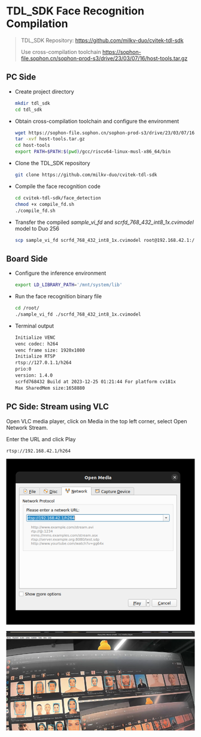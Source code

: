
# TDL_SDK Face Recognition Compilation

> TDL_SDK Repository: https://github.com/milkv-duo/cvitek-tdl-sdk
>
> Use cross-compilation toolchain https://sophon-file.sophon.cn/sophon-prod-s3/drive/23/03/07/16/host-tools.tar.gz



## PC Side

- Create project directory

  ```bash
  mkdir tdl_sdk
  cd tdl_sdk
  ```

- Obtain cross-compilation toolchain and configure the environment

  ```bash
  wget https://sophon-file.sophon.cn/sophon-prod-s3/drive/23/03/07/16/host-tools.tar.gz
  tar -xvf host-tools.tar.gz
  cd host-tools
  export PATH=$PATH:$(pwd)/gcc/riscv64-linux-musl-x86_64/bin
  ```

- Clone the TDL_SDK repository

  ```bash
  git clone https://github.com/milkv-duo/cvitek-tdl-sdk
  ```

- Compile the face recognition code

  ```bash
  cd cvitek-tdl-sdk/face_detection
  chmod +x compile_fd.sh
  ./compile_fd.sh
  ```

- Transfer the compiled *sample_vi_fd* and *scrfd_768_432_int8_1x.cvimodel* model to Duo 256

  ```bash
  scp sample_vi_fd scrfd_768_432_int8_1x.cvimodel root@192.168.42.1:/root/
  ```

## Board Side

- Configure the inference environment

  ```bash
  export LD_LIBRARY_PATH='/mnt/system/lib'
  ```

- Run the face recognition binary file

  ```bash
  cd /root/
  ./sample_vi_fd ./scrfd_768_432_int8_1x.cvimodel
  ```

- Terminal output

  ```bash
  Initialize VENC
  venc codec: h264
  venc frame size: 1920x1080
  Initialize RTSP
  rtsp://127.0.1.1/h264
  prio:0
  version: 1.4.0
  scrfd768432 Build at 2023-12-25 01:21:44 For platform cv181x
  Max SharedMem size:1658880
  ```



## PC Side: Stream using VLC

Open VLC media player, click on Media in the top left corner, select Open Network Stream.

Enter the URL and click Play

```bash
rtsp://192.168.42.1/h264
```

![](https://github.com/zifeng-radxa/cvitek-tdl-sdk/blob/master/sample/face_detection/1.png?raw=true)

![](https://github.com/zifeng-radxa/cvitek-tdl-sdk/blob/master/sample/face_detection/2.png?raw=true)

